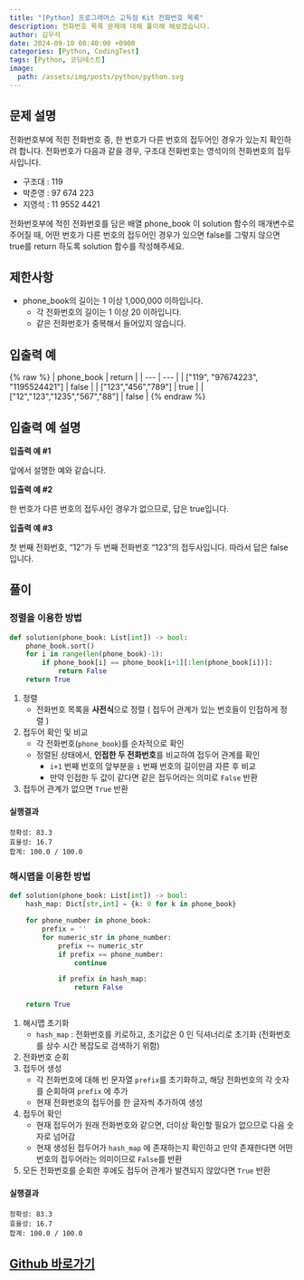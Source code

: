 ```yaml
---
title: "[Python] 프로그래머스 고득점 Kit 전화번호 목록"
description: 전화번호 목록 문제에 대해 풀이해 해보겠습니다.
author: 김우석
date: 2024-09-10 08:40:00 +0900
categories: [Python, CodingTest]
tags: [Python, 코딩테스트]
image:
  path: /assets/img/posts/python/python.svg
---
```


## 문제 설명
전화번호부에 적힌 전화번호 중, 한 번호가 다른 번호의 접두어인 경우가 있는지 확인하려 합니다.
전화번호가 다음과 같을 경우, 구조대 전화번호는 영석이의 전화번호의 접두사입니다.

- 구조대 : 119
- 박준영 : 97 674 223
- 지영석 : 11 9552 4421

전화번호부에 적힌 전화번호를 담은 배열 phone_book 이 solution 함수의 매개변수로 주어질 때, 어떤 번호가 다른 번호의 접두어인 경우가 있으면 false를 그렇지 않으면 true를 return 하도록 solution 함수를 작성해주세요.

## 제한사항
- phone_book의 길이는 1 이상 1,000,000 이하입니다.
	- 각 전화번호의 길이는 1 이상 20 이하입니다.
	- 같은 전화번호가 중복해서 들어있지 않습니다.

## 입출력 예
{% raw %}
| phone\_book | return |
| --- | --- |
| \["119", "97674223", "1195524421"\] | false |
| \["123","456","789"\] | true |
| \["12","123","1235","567","88"\] | false |
{% endraw %}

## 입출력 예 설명
**입출력 예 #1**

앞에서 설명한 예와 같습니다.

**입출력 예 #2**

한 번호가 다른 번호의 접두사인 경우가 없으므로, 답은 true입니다.

**입출력 예 #3**

첫 번째 전화번호, “12”가 두 번째 전화번호 “123”의 접두사입니다. 따라서 답은 false입니다.

## 풀이 
### 정렬을 이용한 방법

```python
def solution(phone_book: List[int]) -> bool:
    phone_book.sort()
    for i in range(len(phone_book)-1):
        if phone_book[i] == phone_book[i+1][:len(phone_book[i])]:
            return False
    return True
```

1. 정렬
	- 전화번호 목록을 **사전식**으로 정렬 ( 접두어 관계가 있는 번호들이 인접하게 정렬 )
2. 접두어 확인 및 비교
	- 각 전화번호(`phone_book`)를 순차적으로 확인
	- 정렬된 상태에서, **인접한 두 전화번호**를 비교하여 접두어 관계를 확인
		- `i+1` 번째 번호의 앞부분을 `i` 번째 번호의 길이만큼 자른 후 비교
		- 만약 인접한 두 값이 같다면 같은 접두어라는 의미로 `False` 반환
3. 접두어 관계가 없으면 `True` 반환

#### 실행결과
```
정확성: 83.3
효율성: 16.7
합계: 100.0 / 100.0
```


### 해시맵을 이용한 방법
```python
def solution(phone_book: List[int]) -> bool:
    hash_map: Dict[str,int] = {k: 0 for k in phone_book}

    for phone_number in phone_book:
        prefix = ''
        for numeric_str in phone_number:
            prefix += numeric_str
            if prefix == phone_number:
                continue

            if prefix in hash_map:
                return False
            
    return True
```
1. 해시맵 초기화
	- `hash_map` : 전화번호를 키로하고, 초기값은 0 인 딕셔너리로 초기화 (전화번호를 상수 시간 복잡도로 검색하기 위함)
2. 전화번호 순회
3. 접두어 생성
	- 각 전화번호에 대해 빈 문자열 `prefix`를 초기화하고, 해당 전화번호의 각 숫자를 순회하여 `prefix` 에 추가
	- 현재 전화번호의 접두어를 한 글자씩 추가하여 생성
4. 접두어 확인
	- 현재 접두어가 원래 전화번호와 같으면, 더이상 확인할 필요가 없으므로 다음 숫자로 넘어감
	- 현재 생성된 접두어가 `hash_map` 에 존재하는지 확인하고 만약 존재한다면 어떤 번호의 접두어라는 의미이므로 `False`를 반환
5. 모든 전화번호를 순회한 후에도 접두어 관계가 발견되지 않았다면 `True` 반환

#### 실행결과
```
정확성: 83.3
효율성: 16.7
합계: 100.0 / 100.0
```


## [Github 바로가기](https://github.com/kr-goos/coding-test-solutions/blob/master/programmers/HighScoreKit/hash/phone_number_list/solution.py)